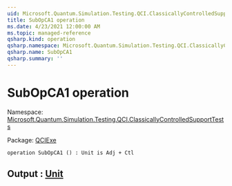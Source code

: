 ```yaml
---
uid: Microsoft.Quantum.Simulation.Testing.QCI.ClassicallyControlledSupportTests.SubOpCA1
title: SubOpCA1 operation
ms.date: 4/23/2021 12:00:00 AM
ms.topic: managed-reference
qsharp.kind: operation
qsharp.namespace: Microsoft.Quantum.Simulation.Testing.QCI.ClassicallyControlledSupportTests
qsharp.name: SubOpCA1
qsharp.summary: ''
---
```


# SubOpCA1 operation

Namespace: [Microsoft.Quantum.Simulation.Testing.QCI.ClassicallyControlledSupportTests](xref:Microsoft.Quantum.Simulation.Testing.QCI.ClassicallyControlledSupportTests)

Package: [QCIExe](https://nuget.org/packages/QCIExe)




```qsharp
operation SubOpCA1 () : Unit is Adj + Ctl
```


## Output : [Unit](xref:microsoft.quantum.qsharp.valueliterals#unit-literal)

